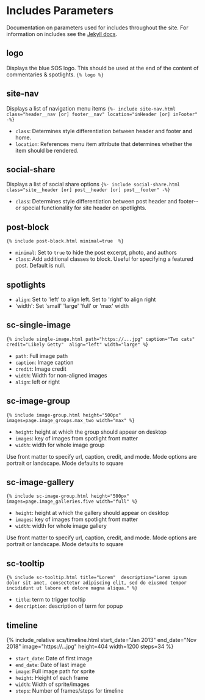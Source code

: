 # Includes Parameters
Documentation on parameters used for includes throughout the site. For information on includes see the [Jekyll docs](https://jekyllrb.com/docs/includes/).

## logo
Displays the blue SOS logo. This should be used at the end of the content of commentaries & spotlights.
`{% logo %}`

## site-nav
Displays a list of navigation menu items
`{%- include site-nav.html class="header__nav [or] footer__nav" location="inHeader [or] inFooter" -%}`

- `class`: Determines style differentiation between header and footer and home.
- `location`: References menu item attribute that determines whether the item should be rendered.

## social-share
Displays a list of social share options
`{%- include social-share.html class="site__header [or] post__header [or] post__footer" -%}`

- `class`: Determines style differentiation between post header and footer--or special functionality for site header on spotlights.


## post-block
`{% include post-block.html minimal=true  %}`

- `minimal`: Set to `true` to hide the post excerpt, photo, and authors
- `class`: Add additional classes to block. Useful for specifying a featured post. Default is null.

## spotlights
- `align`: Set to 'left' to align left. Set to 'right' to align right
- 'width': Set 'small' 'large' 'full' or 'max' width

## sc-single-image
`{% include single-image.html path="https://...jpg" caption="Two cats" credit="Likely Getty"  align="left" width="large" %}`

- `path`: Full image path
- `caption`: Image caption
- `credit`: Image credit
- `width`: Width for non-aligned images
- `align`: left or right

## sc-image-group
`{% include image-group.html height="500px" images=page.image_groups.max_two width="max" %}`

- `height`: height at which the group should appear on desktop
- `images`: key of images from spotlight front matter
- `width`: width for whole image group

Use front matter to specify url, caption, credit, and mode. Mode options are portrait or landscape. Mode defaults to square


## sc-image-gallery
`{% include sc-image-group.html height="500px" images=page.image_galleries.five width="full" %}`

- `height`: height at which the gallery should appear on desktop
- `images`: key of images from spotlight front matter
- `width`: width for whole image gallery

Use front matter to specify url, caption, credit, and mode. Mode options are portrait or landscape. Mode defaults to square

## sc-tooltip
`{% include sc-tooltip.html title="Lorem"  description="Lorem ipsum dolor sit amet, consectetur adipiscing elit, sed do eiusmod tempor incididunt ut labore et dolore magna aliqua." %}`

- `title`: term to trigger tooltip
- `description`: description of term for popup

## timeline
{% include_relative scs/timeline.html
   start_date="Jan 2013"
   end_date="Nov 2018"
   image="https://...jpg"
   height=404
   width=1200
   steps=34
   %}

- `start_date`: Date of first image
- `end_date`: Date of last image
- `image`: Full image path for sprite
- `height`: Height of each frame
- `width`: Width of sprite/images
- `steps`: Number of frames/steps for timeline
